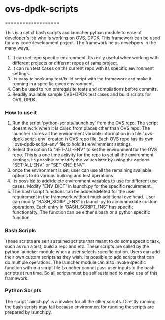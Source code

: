 # ovs-dpdk-scripts
===================

This is a set of bash scripts and launcher python module to ease of developer's
 job who is working on OVS, DPDK. This framework can be used for any code
 development project. The framework helps developers in the many ways,

1. It can set repo specific environment. Its really useful when working with
different projects or different repos of same project.
2. It can run test cases on the current repo with its specific environment
settings.
3. Its easy to hook any test/build script with the framework and make it
running in a specific given environment.
4. Can be used to run prerequisite tests and compilations before commits.
5. Readily available sample OVS+DPDK test cases and build scripts for OVS, DPDK.

### How to use it
1. Run the script 'python-scripts/launch.py' from the OVS repo. The script
doesnt work when it is called from places other than OVS repo. The launcher
stores all the environment variable information in a file '.ovs-dpdk-script-env'
created in OVS repo file. Each OVS repo has its own '.ovs-dpdk-script-env' file
to hold its environment settings.
2. Select the option to "SET-ALL-ENV" to set the environment for the OVS repo.
This is a one time activity for the repo to set all the environment settings.
Its possible to modify the values later by using the options "SET-ALL-ENV" or
"SET-ONE-ENV".
3. once the environment is set, user can use all the remaining available options
to do various building and test operations.
4. Its possible to add/delete environment variables to use for different use
cases. Modify "ENV_DICT" in launch.py for the specific requirement.
5. The bash script functions can be added/deleted for the user requirement in
the framework without much additional overhead. User can modify
"BASH_SCRIPT_FNS" in launch.py to accommodate custom operations. Each entry in
"BASH_SCRIPT_FNS" has specific functionality. The function can be
either a bash or a python specific function.

### Bash Scripts
These scripts are self sustained scripts that meant to do some specific task,
such as run a test, build a repo and etc. These scripts are called by the
python launcher module when a user selects specific option. Users can add
their own custom scripts as they wish. Its possible to add scripts that can do
multiple operations. The launcher module can also invoke specific function with
in a script file.Launcher cannot pass user inputs to the bash scripts at run
time. So all scripts must be self sustained to make use of this framework.

### Python Scripts
The script 'launch.py' is a invoker for all the other scripts. Directly running
the bash scripts may fail because environment for running the scripts are
prepared by launch.py.
